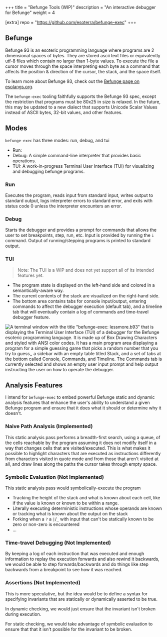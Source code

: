+++
title = "Befunge Tools (WIP)"
description = "An interactive debugger for Befunge"
weight = 4

[extra]
repo = "https://github.com/esoterra/befunge-exec"
+++

## Befunge

Befunge 93 is an esoteric programming language where programs are 2 dimensional spaces of bytes.
They are stored ascii text files or equivalently utf-8 files which contain no larger than 1-byte values.
To execute the file a cursor moves through the space interpreting each byte as a command
that affects the position & direction of the cursor, the stack, and the space itself.

To learn more about Befunge 93, check out the [Befunge page on esolangs.org](https://esolangs.org/wiki/Befunge).

The `befunge-exec` tooling faithfully supports the Befunge 93 spec, except the restriction that programs
must be 80x25 in size is relaxed. In the future, this may be updated to a new dialect
that supports Unicode Scalar Values instead of ASCII bytes, 32-bit values, and other features.

## Modes

`befunge-exec` has three modes: run, debug, and tui
- Run: 
- Debug: A simple command-line interpreter that provides basic operations.
- TUI: A work-in-progress Terminal User Interface (TUI) for visualizing and debugging befunge programs.

### Run

Executes the program, reads input from standard input, writes output to standard output, logs interpreter errors to standard error, and exits with status code 0 unless the interpreter encounters an error.

### Debug

Starts the debugger and provides a prompt for commands that allows the user to set breakpoints, step, run, etc. Input is provided by running the `i` command. Output of running/stepping programs is printed to standard output.

### TUI

> Note: The TUI is a WIP and does not yet support all of its intended features yet.

* The program state is displayed on the left-hand side and colored in a semantically-aware way.
* The current contents of the stack are visualized on the right-hand side.
* The bottom area contains tabs for console input/output, entering commands to affect the debugger execution (default tab), and a timeline tab that will eventually contain a log of commands and time-travel debugger feature.

![A terminal window with the title "befunge-exec: lessmore.b93" that is displaying the Terminal User Interface (TUI) of a debugger for the Befunge esoteric programming language. It is made up of Box Drawing Characters and styled with ANSI color codes. It has a main program area displaying a program for a simple guessing game that picks a random number that you try to guess,, a sidebar with an empty table titled Stack, and a set of tabs at the bottom called Console, Commands, and Timeline. The Commands tab is currently selected and shows an empty user input prompt and help output instructing the user on how to operate the debugger.](/projects/befunge/tui_example.png)

## Analysis Features

I intend for `befunge-exec` to embed powerful Befunge static and dynamic analysis features that enhance the user's ability to understand a given Befunge program and ensure that it does what it should or determine why it doesn't.

### Naive Path Analysis (Implemented)

This static analysis pass performs a breadth-first search, using a queue, of the cells reachable by the program assuming it does not modify itself in a way that changes cells that are visited/executed. This is what makes it possible to highlight characters that are executed as instructions differently from characters visited in quote mode and from those that aren't visited at all, and draw lines along the paths the cursor takes through empty space.

### Symbolic Evaluation (Not Implemented)

This static analysis pass would symbolically-execute the program
* Tracking the height of the stack and what is known about each cell, like if the value is known or known to be within a range.
* Literally executing deterministic instructions whose operands are known or tracking what is known about the output on the stack
* Forking when a `?` a `|`/`_` with input that can't be statically known to be zero or non-zero is encountered
* ...

### Time-travel Debugging (Not Implemented)

By keeping a log of each instruction that was executed and enough information to replay the execution forwards and also rewind it backwards, we would be able to step forwards/backwards and do things like step backwards from a breakpoint to see how it was reached.

### Assertions (Not Implemented)

This is more speculative, but the idea would be to define a syntax for specifying invariants that are statically or dynamically asserted to be true.

In dynamic checking, we would just ensure that the invariant isn't broken during execution.

For static checking, we would take advantage of symbolic evaluation to ensure that that it isn't possible for the invariant to be broken.